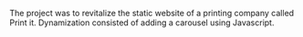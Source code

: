 The project was to revitalize the static website of a printing company called Print it.
Dynamization consisted of adding a carousel using Javascript.

